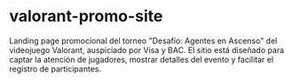 # valorant-promo-site
Landing page promocional del torneo "Desafío: Agentes en Ascenso" del videojuego Valorant, auspiciado por Visa y BAC. El sitio está diseñado para captar la atención de jugadores, mostrar detalles del evento y facilitar el registro de participantes.
